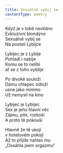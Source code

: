 ```yaml
---
title: Sexuálně vybij se
contentType: poetry
---
```


<section>

Když je v tobě nevlídno  
Exkluzivní blondýno  
Sexuálně vybij se  
Na posteli Lybijce

Lybijec je z Lybije  
Pohladí i nabije  
Komu se to nelíbí  
ať se z toho vyblije

Po divoké souloži  
Dámu chlapec odloží  
usne jako mimino  
Už nemyslí na kino

Lybijec je Lybijec  
Sex je jeho hlavní věc  
Zájmu, píle, rozkoší  
A proto tě pokouší

Hlavně že tě ukojí  
v hotelovém pokoji  
Až to přijde nahlas mu  
„Dosáhla jsem orgazmu“

</section>
